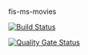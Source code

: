 fis-ms-movies


[![Build Status](https://travis-ci.org/MrManoloDG/fis-ms-movies.svg?branch=master)](https://travis-ci.org/MrManoloDG/fis-ms-movies)

[![Quality Gate Status](https://sonarcloud.io/api/project_badges/measure?project=mrmanolo%3Afis-ms-movies&metric=alert_status)](https://sonarcloud.io/dashboard?id=mrmanolo%3Afis-ms-movies)
